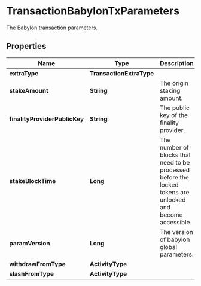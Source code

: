 

# TransactionBabylonTxParameters

The Babylon transaction parameters.

## Properties

| Name | Type | Description | Notes |
|------------ | ------------- | ------------- | -------------|
|**extraType** | **TransactionExtraType** |  |  |
|**stakeAmount** | **String** | The origin staking amount. |  [optional] |
|**finalityProviderPublicKey** | **String** | The public key of the finality provider. |  [optional] |
|**stakeBlockTime** | **Long** | The number of blocks that need to be processed before the locked tokens are unlocked and become accessible. |  [optional] |
|**paramVersion** | **Long** | The version of babylon global parameters. |  [optional] |
|**withdrawFromType** | **ActivityType** |  |  [optional] |
|**slashFromType** | **ActivityType** |  |  [optional] |



